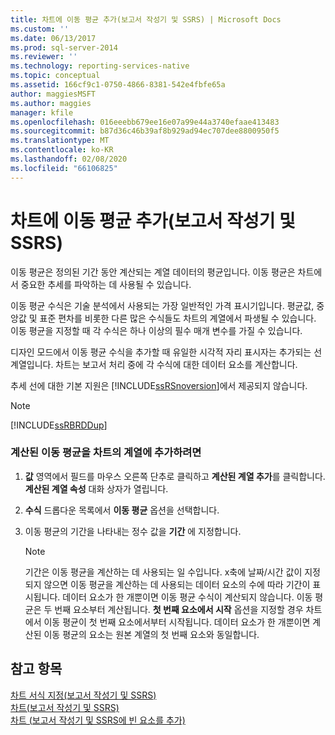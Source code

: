 ```yaml
---
title: 차트에 이동 평균 추가(보고서 작성기 및 SSRS) | Microsoft Docs
ms.custom: ''
ms.date: 06/13/2017
ms.prod: sql-server-2014
ms.reviewer: ''
ms.technology: reporting-services-native
ms.topic: conceptual
ms.assetid: 166cf9c1-0750-4866-8381-542e4fbfe65a
author: maggiesMSFT
ms.author: maggies
manager: kfile
ms.openlocfilehash: 016eeebb679ee16e07a99e44a3740efaae413483
ms.sourcegitcommit: b87d36c46b39af8b929ad94ec707dee8800950f5
ms.translationtype: MT
ms.contentlocale: ko-KR
ms.lasthandoff: 02/08/2020
ms.locfileid: "66106825"
---
```

# <a name="add-a-moving-average-to-a-chart-report-builder-and-ssrs"></a>차트에 이동 평균 추가(보고서 작성기 및 SSRS)
  이동 평균은 정의된 기간 동안 계산되는 계열 데이터의 평균입니다. 이동 평균은 차트에서 중요한 추세를 파악하는 데 사용될 수 있습니다.  
  
 이동 평균 수식은 기술 분석에서 사용되는 가장 일반적인 가격 표시기입니다. 평균값, 중앙값 및 표준 편차를 비롯한 다른 많은 수식들도 차트의 계열에서 파생될 수 있습니다. 이동 평균을 지정할 때 각 수식은 하나 이상의 필수 매개 변수를 가질 수 있습니다.  
  
 디자인 모드에서 이동 평균 수식을 추가할 때 유일한 시각적 자리 표시자는 추가되는 선 계열입니다. 차트는 보고서 처리 중에 각 수식에 대한 데이터 요소를 계산합니다.  
  
 추세 선에 대한 기본 지원은 [!INCLUDE[ssRSnoversion](../../includes/ssrsnoversion-md.md)]에서 제공되지 않습니다.  
  
> [!NOTE]  
>  [!INCLUDE[ssRBRDDup](../../includes/ssrbrddup-md.md)]  
  
### <a name="to-add-a-calculated-moving-average-to-a-series-on-the-chart"></a>계산된 이동 평균을 차트의 계열에 추가하려면  
  
1.  **값** 영역에서 필드를 마우스 오른쪽 단추로 클릭하고 **계산된 계열 추가**를 클릭합니다. **계산된 계열 속성** 대화 상자가 열립니다.  
  
2.  **수식** 드롭다운 목록에서 **이동 평균** 옵션을 선택합니다.  
  
3.  이동 평균의 기간을 나타내는 정수 값을 **기간** 에 지정합니다.  
  
    > [!NOTE]  
    >  기간은 이동 평균을 계산하는 데 사용되는 일 수입니다. x축에 날짜/시간 값이 지정되지 않으면 이동 평균을 계산하는 데 사용되는 데이터 요소의 수에 따라 기간이 표시됩니다. 데이터 요소가 한 개뿐이면 이동 평균 수식이 계산되지 않습니다. 이동 평균은 두 번째 요소부터 계산됩니다. **첫 번째 요소에서 시작** 옵션을 지정할 경우 차트에서 이동 평균이 첫 번째 요소에서부터 시작됩니다. 데이터 요소가 한 개뿐이면 계산된 이동 평균의 요소는 원본 계열의 첫 번째 요소와 동일합니다.  
  
## <a name="see-also"></a>참고 항목  
 [차트 서식 지정&#40;보고서 작성기 및 SSRS&#41;](formatting-a-chart-report-builder-and-ssrs.md)   
 [차트&#40;보고서 작성기 및 SSRS&#41;](charts-report-builder-and-ssrs.md)   
 [차트 &#40;보고서 작성기 및 SSRS에 빈 요소를 추가&#41;](add-empty-points-to-a-chart-report-builder-and-ssrs.md)  
  
  
